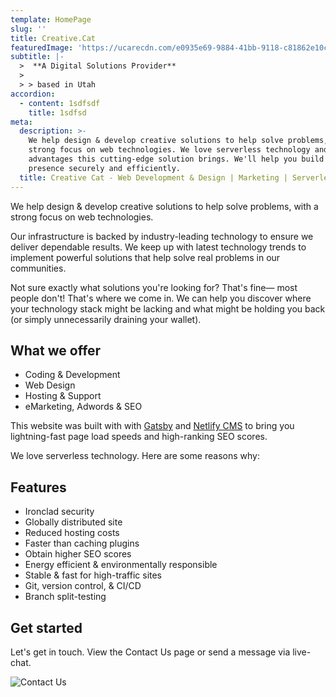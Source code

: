 ```yaml
---
template: HomePage
slug: ''
title: Creative.Cat
featuredImage: 'https://ucarecdn.com/e0935e69-9884-41bb-9118-c81862e10c47/'
subtitle: |-
  >  **A Digital Solutions Provider**
  >
  > > based in Utah
accordion:
  - content: 1sdfsdf
    title: 1sdfsd
meta:
  description: >-
    We help design & develop creative solutions to help solve problems, with a
    strong focus on web technologies. We love serverless technology and the many
    advantages this cutting-edge solution brings. We'll help you build a web
    presence securely and efficiently.
  title: Creative Cat - Web Development & Design | Marketing | Serverless
---
```

We help design & develop creative solutions to help solve problems, with a strong focus on web technologies.

Our infrastructure is backed by industry-leading technology to ensure we deliver dependable results. We keep up with latest technology trends to implement powerful solutions that help solve real problems in our communities.

Not sure exactly what solutions you're looking for? That's fine— most people don't! That's where we come in. We can help you discover where your technology stack might be lacking and what might be holding you back (or simply unnecessarily draining your wallet).

## What we offer

* Coding & Development
* Web Design
* Hosting & Support
* eMarketing, Adwords & SEO

This website was built with with [Gatsby](https://gatsbyjs.org) and [Netlify CMS](https://netlifycms.org) to bring you lightning-fast page load speeds and high-ranking SEO scores.

We love serverless technology. Here are some reasons why:

## Features

* Ironclad security
* Globally distributed site
* Reduced hosting costs
* Faster than caching plugins
* Obtain higher SEO scores
* Energy efficient & environmentally responsible
* Stable & fast for high-traffic sites
* Git, version control, & CI/CD
* Branch split-testing

## Get started

Let's get in touch. View the Contact Us page or send a message via live-chat.

![Contact Us](https://www.netlify.com/img/deploy/button.svg)
